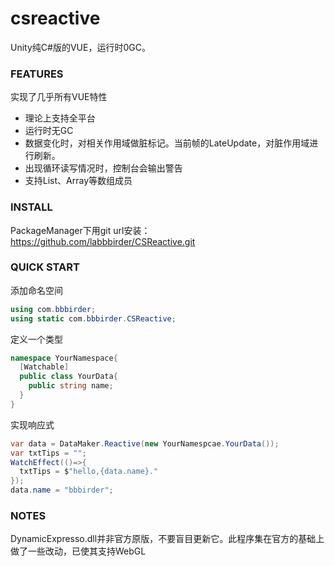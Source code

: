 # csreactive
Unity纯C#版的VUE，运行时0GC。
### FEATURES
实现了几乎所有VUE特性
* 理论上支持全平台
* 运行时无GC
* 数据变化时，对相关作用域做脏标记。当前帧的LateUpdate，对脏作用域进行刷新。
* 出现循环读写情况时，控制台会输出警告
* 支持List、Array等数组成员
### INSTALL
PackageManager下用git url安装：https://github.com/labbbirder/CSReactive.git
### QUICK START
添加命名空间
```csharp
using com.bbbirder;
using static com.bbbirder.CSReactive;
```

定义一个类型
```csharp
namespace YourNamespace{
  [Watchable]
  public class YourData{
    public string name;
  }
}
```

实现响应式
```csharp
var data = DataMaker.Reactive(new YourNamespcae.YourData());
var txtTips = "";
WatchEffect(()=>{
  txtTips = $"hello,{data.name}."
});
data.name = "bbbirder";
```
### NOTES
DynamicExpresso.dll并非官方原版，不要盲目更新它。此程序集在官方的基础上做了一些改动，已使其支持WebGL
